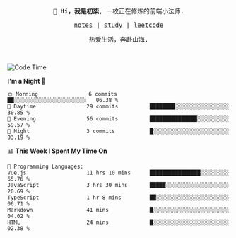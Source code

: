 <p align="center">
  <samp>
    <span><strong>👋 Hi，我是初柒</strong>,</span>
    <span>一枚正在修炼的前端小法师.</span>
  </samp>
</p>

<p align="center">
  <samp>
    <a href="https://www.wolai.com/dec-seven/wyPFvMTwAcD9muc6RMfThB">notes</a> |
    <a href="https://github.com/dec-seven/fe-study">study</a> |
    <a href="https://leetcode.cn/u/dec-seven/">leetcode</a>
  </samp>
</p>
<p align="center">
  <samp>
    <span>热爱生活，奔赴山海.</span>
  </samp>
</p>
<br>

<!--START_SECTION:waka-->
![Code Time](http://img.shields.io/badge/Code%20Time-669%20hrs%2010%20mins-blue)

**I'm a Night 🦉** 

```text
🌞 Morning                6 commits           ██░░░░░░░░░░░░░░░░░░░░░░░   06.38 % 
🌆 Daytime                29 commits          ████████░░░░░░░░░░░░░░░░░   30.85 % 
🌃 Evening                56 commits          ███████████████░░░░░░░░░░   59.57 % 
🌙 Night                  3 commits           █░░░░░░░░░░░░░░░░░░░░░░░░   03.19 % 
```


📊 **This Week I Spent My Time On** 

```text
💬 Programming Languages: 
Vue.js                   11 hrs 10 mins      ████████████████░░░░░░░░░   65.76 % 
JavaScript               3 hrs 30 mins       █████░░░░░░░░░░░░░░░░░░░░   20.69 % 
TypeScript               1 hr 8 mins         ██░░░░░░░░░░░░░░░░░░░░░░░   06.71 % 
Markdown                 41 mins             █░░░░░░░░░░░░░░░░░░░░░░░░   04.02 % 
HTML                     24 mins             █░░░░░░░░░░░░░░░░░░░░░░░░   02.38 % 
```


<!--END_SECTION:waka-->

